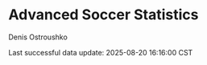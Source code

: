 # Advanced Soccer Statistics
Denis Ostroushko

<!-- gfm -->

Last successful data update: 2025-08-20 16:16:00 CST
